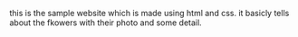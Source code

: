 this is the sample website which is made using html and css.
it basicly tells about the fkowers with their photo and some detail.
